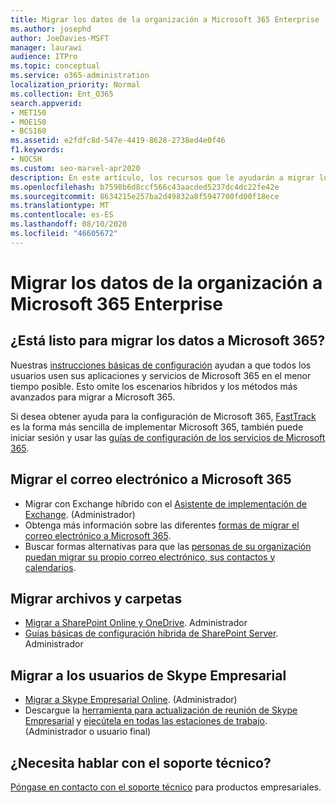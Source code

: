 ```yaml
---
title: Migrar los datos de la organización a Microsoft 365 Enterprise
ms.author: josephd
author: JoeDavies-MSFT
manager: laurawi
audience: ITPro
ms.topic: conceptual
ms.service: o365-administration
localization_priority: Normal
ms.collection: Ent_O365
search.appverid:
- MET150
- MOE150
- BCS160
ms.assetid: e2fdfc8d-547e-4419-8628-2738ed4e0f46
f1.keywords:
- NOCSH
ms.custom: seo-marvel-apr2020
description: En este artículo, los recursos que le ayudarán a migrar los datos de su organización a Microsoft 365.
ms.openlocfilehash: b7598b6d8ccf566c43aacded5237dc4dc22fe42e
ms.sourcegitcommit: 8634215e257ba2d49832a8f5947700fd00f18ece
ms.translationtype: MT
ms.contentlocale: es-ES
ms.lasthandoff: 08/10/2020
ms.locfileid: "46605672"
---
```

# <a name="migrate-your-organization-data-to-microsoft-365-enterprise"></a>Migrar los datos de la organización a Microsoft 365 Enterprise

## <a name="ready-to-migrate-your-data-to-microsoft-365"></a>¿Está listo para migrar los datos a Microsoft 365?

Nuestras [instrucciones básicas de configuración](https://support.office.com/article/Set-up-Office-365-for-business-6a3a29a0-e616-4713-99d1-15eda62d04fa) ayudan a que todos los usuarios usen sus aplicaciones y servicios de Microsoft 365 en el menor tiempo posible. Esto omite los escenarios híbridos y los métodos más avanzados para migrar a Microsoft 365. 
  
Si desea obtener ayuda para la configuración de Microsoft 365, [FastTrack](https://fasttrack.microsoft.com/office) es la forma más sencilla de implementar Microsoft 365, también puede iniciar sesión y usar las [guías de configuración de los servicios de Microsoft 365](setup-guides-for-office-365.md).

## <a name="migrate-email-to-microsoft-365"></a>Migrar el correo electrónico a Microsoft 365
- Migrar con Exchange híbrido con el [Asistente de implementación de Exchange](https://technet.microsoft.com/exdeploy2013). (Administrador)
- Obtenga más información sobre las diferentes [formas de migrar el correo electrónico a Microsoft 365](https://support.office.com/article/Ways-to-migrate-multiple-email-accounts-to-Office-365-0a4913fe-60fb-498f-9155-a86516418842).
- Buscar formas alternativas para que las [personas de su organización puedan migrar su propio correo electrónico, sus contactos y calendarios](https://support.office.com/article/Migrate-email-and-contacts-to-Office-365-for-business-a3e3bddb-582e-4133-8670-e61b9f58627e).

## <a name="migrate-files-and-folders"></a>Migrar archivos y carpetas
- [Migrar a SharePoint Online y OneDrive](https://docs.microsoft.com/sharepointmigration/migrate-to-sharepoint-online). Administrador
- [Guías básicas de configuración híbrida de SharePoint Server](https://docs.microsoft.com/SharePoint/hybrid/configuration-roadmaps). Administrador

## <a name="migrate-skype-for-business-users"></a>Migrar a los usuarios de Skype Empresarial
- [Migrar a Skype Empresarial Online](https://technet.microsoft.com/library/jj204969.aspx). (Administrador)
- Descargue la [herramienta para actualización de reunión de Skype Empresarial](https://www.microsoft.com/download/details.aspx?id=51659) y [ejecútela en todas las estaciones de trabajo](https://support.office.com/article/Meeting-Update-Tool-for-Skype-for-Business-and-Lync-2b525fe6-ed0f-4331-b533-c31546fcf4d4). (Administrador o usuario final)
  
## <a name="need-to-talk-to-support"></a>¿Necesita hablar con el soporte técnico?
[Póngase en contacto con el soporte técnico](https://support.office.com/article/32a17ca7-6fa0-4870-8a8d-e25ba4ccfd4b) para productos empresariales.
